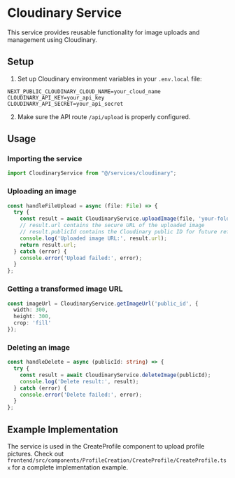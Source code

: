 # Cloudinary Service

This service provides reusable functionality for image uploads and management using Cloudinary.

## Setup

1. Set up Cloudinary environment variables in your `.env.local` file:

```
NEXT_PUBLIC_CLOUDINARY_CLOUD_NAME=your_cloud_name
CLOUDINARY_API_KEY=your_api_key
CLOUDINARY_API_SECRET=your_api_secret
```

2. Make sure the API route `/api/upload` is properly configured.

## Usage

### Importing the service

```typescript
import CloudinaryService from "@/services/cloudinary";
```

### Uploading an image

```typescript
const handleFileUpload = async (file: File) => {
  try {
    const result = await CloudinaryService.uploadImage(file, 'your-folder-name');
    // result.url contains the secure URL of the uploaded image
    // result.publicId contains the Cloudinary public ID for future reference
    console.log('Uploaded image URL:', result.url);
    return result.url;
  } catch (error) {
    console.error('Upload failed:', error);
  }
};
```

### Getting a transformed image URL

```typescript
const imageUrl = CloudinaryService.getImageUrl('public_id', {
  width: 300,
  height: 300,
  crop: 'fill'
});
```

### Deleting an image

```typescript
const handleDelete = async (publicId: string) => {
  try {
    const result = await CloudinaryService.deleteImage(publicId);
    console.log('Delete result:', result);
  } catch (error) {
    console.error('Delete failed:', error);
  }
};
```

## Example Implementation

The service is used in the CreateProfile component to upload profile pictures. Check out `frontend/src/components/ProfileCreation/CreateProfile/CreateProfile.tsx` for a complete implementation example. 